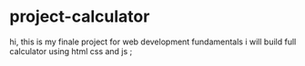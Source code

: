 # project-calculator
hi, this is my finale project for web development fundamentals
i will build full calculator using html css and js ;